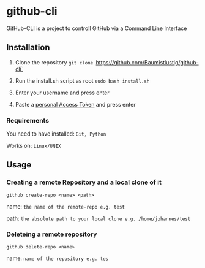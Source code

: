 # github-cli

GitHub-CLI is a project to controll GitHub via a Command Line Interface

## Installation

1. Clone the repository
`git clone `https://github.com/Baumistlustig/github-cli`

2. Run the install.sh script as root
`sudo bash install.sh`

3. Enter your username and press enter

4. Paste a [personal Access Token](https://docs.github.com/en/authentication/keeping-your-account-and-data-secure/creating-a-personal-access-token)
and press enter

### Requirements
You need to have installed: `Git, Python`

Works on: `Linux/UNIX`

## Usage

### Creating a remote Repository and a local clone of it
`github create-repo <name> <path>`

name: `the name of the remote-repo e.g. test`

path: `the absolute path to your local clone e.g. /home/johannes/test`

### Deleteing a remote repository
`github delete-repo <name>`

name: `name of the repository e.g. tes`
